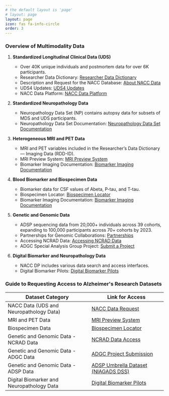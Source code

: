 ```yaml
---
# the default layout is 'page'
# layout: page
layout: page
icon: fas fa-info-circle
order: 3
---
```


### Overview of Multimodality Data

1. **Standardized Longitudinal Clinical Data (UDS)**
   - Over 40K unique individuals and postmortem data for over 6K participants.
   - Researcher Data Dictionary: [Researcher Data Dictionary](https://files.alz.washington.edu/documentation/uds3-rdd.pdf)
   - Description and Request for the NACC Database: [About NACC Data](https://naccdata.org/requesting-data/nacc-data)
   - UDS4 Updates: [UDS4 Updates](https://naccdata.org/nacc-collaborations/uds4-updates)
   - NACC Data Platform: [NACC Data Platform](https://naccdata.org/adrc-resources/nacc-data-platform)

2. **Standardized Neuropathology Data**
   - Neuropathology Data Set (NP) contains autopsy data for subsets of MDS and UDS participants.
   - Neuropathology Data Set Documentation: [Neuropathology Data Set Documentation](https://naccdata.org/data-collection/forms-documentation/np-11)

3. **Heterogeneous MRI and PET Data**
   - MRI and PET variables included in the Researcher’s Data Dictionary — Imaging Data (RDD-ID).
   - MRI Preview System: [MRI Preview System](https://naccdata.org/requesting-data/mri-previews)
   - Biomarker Imaging Documentation: [Biomarker Imaging Documentation](https://naccdata.org/data-collection/forms-documentation/biomarker-imaging)

4. **Blood Biomarker and Biospecimen Data**
   - Biomarker data for CSF values of Abeta, P-tau, and T-tau.
   - Biospecimen Locator: [Biospecimen Locator](https://naccdata.org/requesting-data/biospecimen-locator)
   - Biomarker Imaging Documentation: [Biomarker Imaging Documentation](https://naccdata.org/data-collection/forms-documentation/biomarker-imaging)

5. **Genetic and Genomic Data**
   - ADSP sequencing data from 20,000+ individuals across 39 cohorts, expanding to 100,000 participants across 70+ cohorts by 2023.
   - Partnerships for Genomic Collaborations: [Partnerships](https://naccdata.org/nacc-collaborations/partnerships)
   - Accessing NCRAD Data: [Accessing NCRAD Data](https://www.ncrad.org/accessing_data.html)
   - ADGC Special Analysis Group Project: [Submit a Project](https://www.adgenetics.org/content/submit-adgc-special-analysis-group-project-sag)

6. **Digital Biomarker and Neuropathology Data**
   - NACC DP includes various data search and access interfaces.
   - Digital Biomarker Pilots: [Digital Biomarker Pilots](https://naccdata.org/nacc-collaborations/digital-biomarker-pilots)


### Guide to Requesting Access to Alzheimer's Research Datasets
Dataset Category | Link for Access
--- | ---
NACC Data (UDS and Neuropathology Data) | [NACC Data Request](https://naccdata.org/requesting-data/nacc-data)
MRI and PET Data | [MRI Preview System](https://naccdata.org/requesting-data/mri-previews)
Biospecimen Data | [Biospecimen Locator](https://naccdata.org/requesting-data/biospecimen-locator)
Genetic and Genomic Data - NCRAD Data | [NCRAD Data Access](https://www.ncrad.org/accessing_data.html)
Genetic and Genomic Data - ADGC Data | [ADGC Project Submission](https://www.adgenetics.org/content/submit-adgc-special-analysis-group-project-sag)
Genetic and Genomic Data - ADSP Data | [ADSP Umbrella Dataset (NIAGADS DSS)](http://vmacdata.org/adsp-phc)
Digital Biomarker and Neuropathology Data | [Digital Biomarker Pilots](https://naccdata.org/nacc-collaborations/digital-biomarker-pilots)

